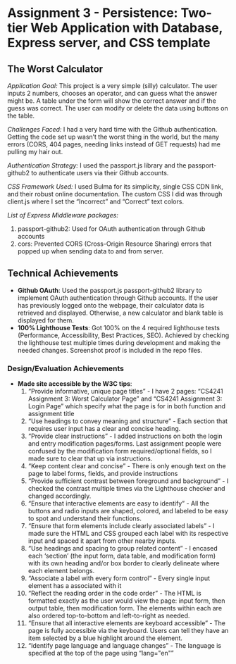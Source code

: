 Assignment 3 - Persistence: Two-tier Web Application with Database, Express server, and CSS template
===

## The Worst Calculator

*Application Goal:* This project is a very simple (silly) calculator. The user inputs 2 numbers, chooses an operator, and can guess what the answer might be. A table under the form will show the correct answer and if the guess was correct. The user can modify or delete the data using buttons on the table. 

*Challenges Faced:* I had a very hard time with the Github authentication. Getting the code set up wasn’t the worst thing in the world, but the many errors (CORS, 404 pages, needing links instead of GET requests) had me pulling my hair out.  

*Authentication Strategy:* I used the passport.js library and the passport-github2 to authenticate users via their Github accounts. 

*CSS Framework Used:* I used Bulma for its simplicity, single CSS CDN link, and their robust online documentation. The custom CSS I did was through client.js where I set the “Incorrect” and “Correct” text colors. 

*List of Express Middleware packages:*
1. passport-github2: Used for OAuth authentication through Github accounts 
2. cors: Prevented CORS (Cross-Origin Resource Sharing) errors that popped up when sending data to and from server. 

## Technical Achievements
- **Github OAuth**: Used the passport.js passport-github2 library to implement OAuth authentication through Github accounts. If the user has previously logged onto the webpage, their calculator data is retrieved and displayed. Otherwise, a new calculator and blank table is displayed for them. 
- **100% Lighthouse Tests**: Got 100% on the 4 required lighthouse tests (Performance, Accessibility, Best Practices, SEO). Achieved by checking the lighthouse test multiple times during development and making the needed changes. Screenshot proof is included in the repo files.

### Design/Evaluation Achievements
- **Made site accessible by the W3C tips**:
  1. “Provide informative, unique page titles” - I have 2 pages: “CS4241 Assignment 3: Worst Calculator Page” and “CS4241 Assignment 3: Login Page” which specify what the page is for in both function and assignment title 
  2. “Use headings to convey meaning and structure” - Each section that requires user input has a clear and concise heading.
  3. “Provide clear instructions” - I added instructions on both the login and entry modification pages/forms. Last assignment people were confused by the modification form required/optional fields, so I made sure to clear that up via instructions.
  4. “Keep content clear and concise” - There is only enough text on the page to label forms, fields, and provide instructions
  5. “Provide sufficient contrast between foreground and background” - I checked the contrast multiple times via the Lighthouse checker and changed accordingly.
  6. “Ensure that interactive elements are easy to identify” - All the buttons and radio inputs are shaped, colored, and labeled to be easy to spot and understand their functions.
  7. “Ensure that form elements include clearly associated labels” - I made sure the HTML and CSS grouped each label with its respective input and spaced it apart from other nearby inputs.
  8. “Use headings and spacing to group related content” - I encased each ‘section’ (the input form, data table, and modification form) with its own heading and/or box border to clearly delineate where each element belongs.
  9. “Associate a label with every form control” - Every single input element has a <label> associated with it
  10. “Reflect the reading order in the code order” - The HTML is formatted exactly as the user would view the page: input form, then output table, then modification form. The elements within each are also ordered top-to-bottom and left-to-right as needed.
  11. “Ensure that all interactive elements are keyboard accessible” - The page is fully accessible via the keyboard. Users can tell they have an item selected by a blue highlight around the element.
  12. “Identify page language and language changes” - The language is specified at the top of the page using “lang="en"” 
